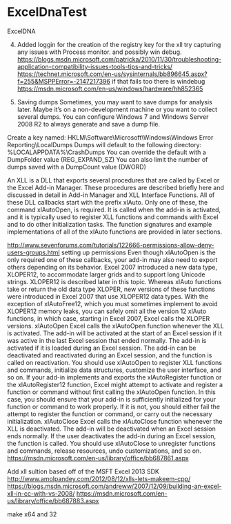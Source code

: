 # ExcelDnaTest
ExcelDNA


4. Added loggin for the creation of the registry key for the xll
   try capturing any issues with Process monitor. 
	and possibly win debug. 
	https://blogs.msdn.microsoft.com/patricka/2010/11/30/troubleshooting-application-compatibility-issues-tools-tips-and-tricks/
	https://technet.microsoft.com/en-us/sysinternals/bb896645.aspx?f=255&MSPPError=-2147217396
	if that fails too there is windebug
	https://msdn.microsoft.com/en-us/windows/hardware/hh852365


5. Saving dumps
Sometimes, you may want to save dumps for analysis later.  Maybe it’s on a non-development machine or you want to collect several dumps. You can configure Windows 7 and Windows Server 2008 R2 to always generate and save a dump file.

Create a key named: HKLM\Software\Microsoft\Windows\Windows Error Reporting\LocalDumps
Dumps will default to the following directory: %LOCALAPPDATA%\CrashDumps
You can override the default with a DumpFolder value (REG_EXPAND_SZ)
You can also limit the number of dumps saved with a DumpCount value (DWORD)

An XLL is a DLL that exports several procedures that are called by Excel or the Excel Add-in Manager. These procedures are described briefly here and discussed in detail in Add-in Manager and XLL Interface Functions. All of these DLL callbacks start with the prefix xlAuto. Only one of these, the command xlAutoOpen, is required. It is called when the add-in is activated, and it is typically used to register XLL functions and commands with Excel and to do other initialization tasks. The function signatures and example implementations of all of the xlAuto functions are provided in later sections.

http://www.sevenforums.com/tutorials/122666-permissions-allow-deny-users-groups.html
setting up permissions
Even though xlAutoOpen is the only required one of these callbacks, your add-in may also need to export others depending on its behavior.
Excel 2007 introduced a new data type, XLOPER12, to accommodate larger grids and to support long Unicode strings. XLOPER12 is described later in this topic. Whereas xlAuto functions take or return the old data type XLOPER, new versions of these functions were introduced in Excel 2007 that use XLOPER12 data types. With the exception of xlAutoFree12, which you must sometimes implement to avoid XLOPER12 memory leaks, you can safely omit all the version 12 xlAuto functions, in which case, starting in Excel 2007, Excel calls the XLOPER versions.
xlAutoOpen
Excel calls the xlAutoOpen function whenever the XLL is activated. The add-in will be activated at the start of an Excel session if it was active in the last Excel session that ended normally. The add-in is activated if it is loaded during an Excel session. The add-in can be deactivated and reactivated during an Excel session, and the function is called on reactivation.
You should use xlAutoOpen to register XLL functions and commands, initialize data structures, customize the user interface, and so on.
If your add-in implements and exports the xlAutoRegister function or the xlAutoRegister12 function, Excel might attempt to activate and register a function or command without first calling the xlAutoOpen function. In this case, you should ensure that your add-in is sufficiently initialized for your function or command to work properly. If it is not, you should either fail the attempt to register the function or command, or carry out the necessary initialization.
xlAutoClose
Excel calls the xlAutoClose function whenever the XLL is deactivated. The add-in will be deactivated when an Excel session ends normally. If the user deactivates the add-in during an Excel session, the function is called.
You should use xlAutoClose to unregister functions and commands, release resources, undo customizations, and so on.
https://msdn.microsoft.com/en-us/library/office/bb687861.aspx


Add xll sultion based off of the MSFT Excel 2013 SDK
http://www.amolpandey.com/2012/08/12/xlls-lets-makeem-cpp/
https://blogs.msdn.microsoft.com/andreww/2007/12/09/building-an-excel-xll-in-cc-with-vs-2008/
https://msdn.microsoft.com/en-us/library/office/bb687883.aspx

make x64 and 32
